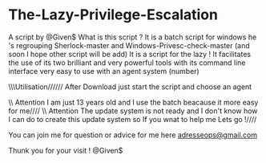 # The-Lazy-Privilege-Escalation
A script by @Given$ 
What is this script ?
It is a batch script for windows he 's regrouping Sherlock-master and Windows-Privesc-check-master (and soon I hope other script will be add)
It is a script for the lazy !
It facilitates the use of its two brilliant and very powerful tools with its command line interface very easy to use with an agent system (number)


\\\\\Utilisation//////
After Download just start the script and choose an agent 

\\\\ Attention I am just 13 years old and I use the batch beacause it more easy for me////
\\\\ Attention The update system is not ready and I don't know how I can do to create this update system so If you wnat to help me Lets go !////


You can join me for question or advice for me here
adresseops@gmail.com

Thunk you for your visit !
@Given$
